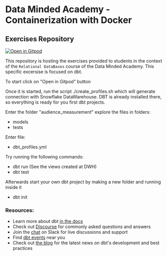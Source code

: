 # Data Minded Academy - Containerization with Docker
## Exercises Repository

[![Open in
Gitpod](https://gitpod.io/button/open-in-gitpod.svg)](https://gitpod.io/#https://github.com/datamindedacademy/academy_dbt.git)

This repository is hosting the exercises provided to students in the context of the `Relational DataBases` course of the Data Minded Academy.
This specific excersise is focused on dbt.

To start click on "Open in Gitpod" button

Once it is started, run the script ./create_profiles.sh which will generate connection
with Snowflake DataWarehouse. DBT is already installed there, so everything
is ready for you first dbt projects.

Enter the folder "audience_measurement" explore the files in folders:
- models
- tests


Enter file:
- dbt_profiles.yml

Try running the following commands:
- dbt run (See the views created at DWH)
- dbt test


Afterwards start your own dbt project by making a new folder and running
inside it
- dbt init

### Resources:
- Learn more about dbt [in the docs](https://docs.getdbt.com/docs/introduction)
- Check out [Discourse](https://discourse.getdbt.com/) for commonly asked questions and answers
- Join the [chat](https://community.getdbt.com/) on Slack for live discussions and support
- Find [dbt events](https://events.getdbt.com) near you
- Check out [the blog](https://blog.getdbt.com/) for the latest news on dbt's development and best practices
